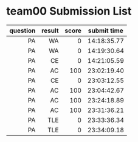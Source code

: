 # team00 Submission List
question | result | score | submit time
----:|----:|-----:|-----
PA | WA | 0 | 14:18:35.77 
PA | WA | 0 | 14:19:30.64 
PA | CE | 0 | 14:21:05.59 
PA | AC | 100 | 23:02:19.40 
PA | CE | 0 | 23:03:12.55 
PA | AC | 100 | 23:04:42.67 
PA | AC | 100 | 23:24:18.89 
PA | AC | 100 | 23:31:36.21 
PA | TLE | 0 | 23:33:36.34 
PA | TLE | 0 | 23:34:09.18 
